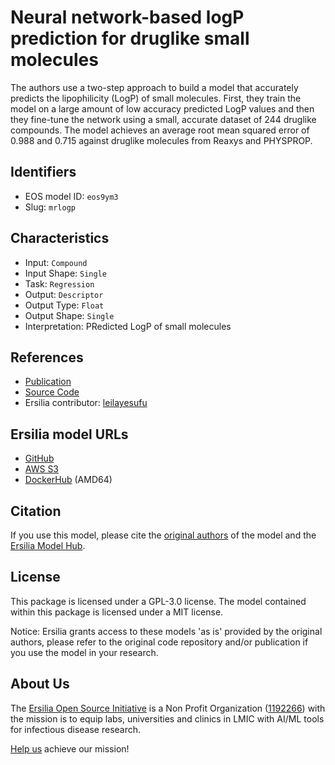 # Neural network-based logP prediction for druglike small molecules

The authors use a two-step approach to build a model that accurately predicts the lipophilicity (LogP) of small molecules. First, they train the model on a large amount of low accuracy predicted LogP values and then they fine-tune the network using a small, accurate dataset of 244 druglike compounds. The model achieves an average root mean squared error of 0.988 and 0.715 against druglike molecules from Reaxys and PHYSPROP.

## Identifiers

* EOS model ID: `eos9ym3`
* Slug: `mrlogp`

## Characteristics

* Input: `Compound`
* Input Shape: `Single`
* Task: `Regression`
* Output: `Descriptor`
* Output Type: `Float`
* Output Shape: `Single`
* Interpretation: PRedicted LogP of small molecules

## References

* [Publication](https://www.mdpi.com/2227-9717/9/11/2029/htm)
* [Source Code](https://github.com/JustinYKC/MRlogP)
* Ersilia contributor: [leilayesufu](https://github.com/leilayesufu)

## Ersilia model URLs
* [GitHub](https://github.com/ersilia-os/eos9ym3)
* [AWS S3](https://ersilia-models-zipped.s3.eu-central-1.amazonaws.com/eos9ym3.zip)
* [DockerHub](https://hub.docker.com/r/ersiliaos/eos9ym3) (AMD64)

## Citation

If you use this model, please cite the [original authors](https://www.mdpi.com/2227-9717/9/11/2029/htm) of the model and the [Ersilia Model Hub](https://github.com/ersilia-os/ersilia/blob/master/CITATION.cff).

## License

This package is licensed under a GPL-3.0 license. The model contained within this package is licensed under a MIT license.

Notice: Ersilia grants access to these models 'as is' provided by the original authors, please refer to the original code repository and/or publication if you use the model in your research.

## About Us

The [Ersilia Open Source Initiative](https://ersilia.io) is a Non Profit Organization ([1192266](https://register-of-charities.charitycommission.gov.uk/charity-search/-/charity-details/5170657/full-print)) with the mission is to equip labs, universities and clinics in LMIC with AI/ML tools for infectious disease research.

[Help us](https://www.ersilia.io/donate) achieve our mission!